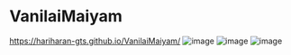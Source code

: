 ﻿# VanilaiMaiyam
https://hariharan-gts.github.io/VanilaiMaiyam/
![image](https://user-images.githubusercontent.com/80594101/221364915-bc2e7a07-d77a-4f16-8ceb-44c7c54265c3.png)
![image](https://user-images.githubusercontent.com/80594101/221364951-aab80355-19ef-421b-82f7-00001cdf06e7.png)
![image](https://user-images.githubusercontent.com/80594101/221364990-854460d3-e583-4daa-8b17-85e0b3c0298a.png)
